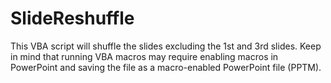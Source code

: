# SlideReshuffle
This VBA script will shuffle the slides excluding the 1st and 3rd slides. Keep in mind that running VBA macros may require enabling macros in PowerPoint and saving the file as a macro-enabled PowerPoint file (PPTM).

